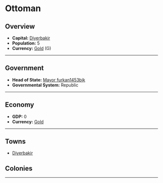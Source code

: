 # Ottoman

## Overview

- **Capital:** [Diyerbakir](Diyerbakir)
- **Population:** 5
- **Currency:** [Gold](Gold) (G)

---

## Government

- **Head of State:** [Mayor furkan1453bjk](furkan1453bjk)
- **Governmental System:** Republic

---

## Economy

- **GDP:** <!--GDP-->0<!--GDP-->
- **Currency:** [Gold](Gold)

---

## Towns

- [Diyerbakir](Diyerbakir)

## Colonies



---